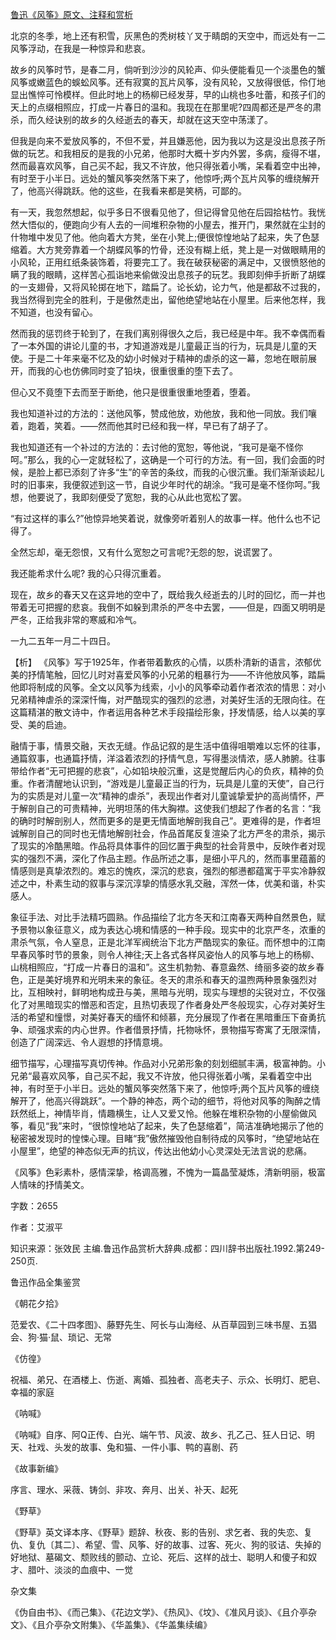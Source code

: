 [鲁迅《风筝》原文、注释和赏析](https://www.vrrw.net/wx/9393.html)

北京的冬季，地上还有积雪，灰黑色的秃树枝丫叉于睛朗的天空中，而远处有一二风筝浮动，在我是一种惊异和悲哀。

故乡的风筝时节，是春二月，倘听到沙沙的风轮声、仰头便能看见一个淡墨色的蟹风筝或嫩蓝色的蜈蚣风筝。还有寂寞的瓦片风筝，没有风轮，又放得很低，伶仃地显出憔悴可怜模样。但此时地上的杨柳已经发芽，早的山桃也多吐蕾，和孩子们的天上的点缀相照应，打成一片春日的温和。我现在在那里呢?四周都还是严冬的肃杀，而久经诀别的故乡的久经逝去的春天，却就在这天空中荡漾了。

但我是向来不爱放风筝的，不但不爱，并且嫌恶他，因为我以为这是没出息孩子所做的玩艺。和我相反的是我的小兄弟，他那时大概十岁内外罢，多病，瘦得不堪，然而最喜欢风筝，自己买不起，我又不许放，他只得张着小嘴，呆看着空中出神，有时至于小半日。远处的蟹风筝突然落下来了，他惊呼;两个瓦片风筝的缠绕解开了，他高兴得跳跃。他的这些，在我看来都是笑柄，可鄙的。

有一天，我忽然想起，似乎多日不很看见他了，但记得曾见他在后园拾枯竹。我恍然大悟似的，便跑向少有人去的一间堆积杂物的小屋去，推开门，果然就在尘封的什物堆中发见了他。他向着大方凳，坐在小凳上;便很惊惶地站了起来，失了色瑟缩着。大方凳旁靠着一个胡蝶风筝的竹骨，还没有糊上纸，凳上是一对做眼睛用的小风轮，正用红纸条装饰着，将要完工了。我在破获秘密的满足中，又很愤怒他的瞒了我的眼睛，这样苦心孤诣地来偷做没出息孩子的玩艺。我即刻伸手折断了胡蝶的一支翅骨，又将风轮掷在地下，踏扁了。论长幼，论力气，他是都敌不过我的，我当然得到完全的胜利，于是傲然走出，留他绝望地站在小屋里。后来他怎样，我不知道，也没有留心。

然而我的惩罚终于轮到了，在我们离别得很久之后，我已经是中年。我不幸偶而看了一本外国的讲论儿童的书，才知道游戏是儿童最正当的行为，玩具是儿童的天使。于是二十年来毫不忆及的幼小时候对于精神的虐杀的这一幕，忽地在眼前展开，而我的心也仿佛同时变了铅块，很重很重的堕下去了。

但心又不竟堕下去而至于断绝，他只是很重很重地堕着，堕着。

我也知道补过的方法的：送他风筝，赞成他放，劝他放，我和他一同放。我们嚷着，跑着，笑着。——然而他其时已经和我一样，早已有了胡子了。

我也知道还有一个补过的方法的：去讨他的宽恕，等他说，“我可是毫不怪你呵。”那么，我的心一定就轻松了，这确是一个可行的方法。有一回，我们会面的时候，是脸上都已添刻了许多“生”的辛苦的条纹，而我的心很沉重。我们渐渐谈起儿时的旧事来，我便叙述到这一节，自说少年时代的胡涂。“我可是毫不怪你呵。”我想，他要说了，我即刻便受了宽恕，我的心从此也宽松了罢。

“有过这样的事么?”他惊异地笑着说，就像旁听着别人的故事一样。他什么也不记得了。

全然忘却，毫无怨恨，又有什么宽恕之可言呢?无怨的恕，说谎罢了。

我还能希求什么呢? 我的心只得沉重着。

现在，故乡的春天又在这异地的空中了，既给我久经逝去的儿时的回忆，而一并也带着无可把握的悲哀。我倒不如躲到肃杀的严冬中去罢，——但是，四面又明明是严冬，正给我非常的寒威和冷气。

一九二五年一月二十四日。



【析】 《风筝》写于1925年，作者带着歉疚的心情，以质朴清新的语言，浓郁优美的抒情笔触，回忆儿时对喜爱风筝的小兄弟的粗暴行为——不许他放风筝，踏扁他即将制成的风筝。全文以风筝为线索，小小的风筝牵动着作者浓浓的情思：对小兄弟精神虐杀的深深忏悔，对严酷现实的强烈的忿懑，对美好生活的无限向往。在这篇精湛的散文诗中，作者运用各种艺术手段描绘形象，抒发情感，给人以美的享受、美的启迪。

融情于事，情景交融，天衣无缝。作品记叙的是生活中值得咀嚼难以忘怀的往事，通篇叙事，也通篇抒情，洋溢着浓烈的抒情气息，写得墨淡情浓，感人肺腑。往事带给作者“无可把握的悲哀”，心如铅块般沉重，这是觉醒后内心的负疚，精神的负重。作者清醒地认识到，“游戏是儿童最正当的行为，玩具是儿童的天使”，自己行为的实质是对儿童一次“精神的虐杀”，表现出作者对儿童诚挚爱护的高尚情怀，严于解剖自己的可贵精神，光明坦荡的伟大胸襟。这使我们想起了作者的名言：“我的确时时解剖别人，然而更多的是更无情面地解剖我自己”。更难得的是，作者坦诚解剖自己的同时也无情地解剖社会，作品首尾反复渲染了北方严冬的肃杀，揭示了现实的冷酷黑暗。作品将具体事件的回忆置于典型的社会背景中，反映作者对现实的强烈不满，深化了作品主题。作品所述之事，是细小平凡的，然而事里蕴蓄的情感则是真挚浓烈的。难忘的愧疚，深沉的悲哀，强烈的郁懑都蕴寓于平实冷静叙述之中，朴素生动的叙事与深沉淳挚的情感水乳交融，浑然一体，优美和谐，朴实感人。

象征手法、对比手法精巧圆熟。作品描绘了北方冬天和江南春天两种自然景色，赋予景物以象征意义，成为表达心境和情感的一种手段。现实中的北京严冬，浓重的肃杀气氛，令人窒息，正是北洋军阀统治下北方严酷现实的象征。而怀想中的江南早春风筝时节的景象，则令人神往;天上各式各样风姿怡人的风筝与地上的杨柳、山桃相照应，“打成一片春日的温和”。这生机勃勃、春意盎然、绮丽多姿的故乡春色，正是美好境界和光明未来的象征。冬天的肃杀和春天的温煦两种景象强烈对比，互相映衬，鲜明地构成丑与美，黑暗与光明，现实与理想的尖锐对立，不仅强化了对黑暗现实的憎恶和否定，且热切表现了作者身处严冬般现实，心存对美好生活的希望和憧憬，对美好春天的缅怀和倾慕，充分展现了作者在黑暗重压下奋勇抗争、顽强求索的内心世界。作者借景抒情，托物咏怀，景物描写寄寓了无限深情，创造了广阔深远、令人遐想的抒情意境。

细节描写，心理描写真切传神。作品对小兄弟形象的刻划细腻丰满，极富神韵。小兄弟“最喜欢风筝，自己买不起，我又不许放，他只得张着小嘴，呆看着空中出神，有时至于小半日。远处的蟹风筝突然落下来了，他惊呼;两个瓦片风筝的缠绕解开了，他高兴得跳跃”。一个静的神态，两个动的细节，将他对风筝的陶醉之情跃然纸上，神情毕肖，情趣横生，让人又爱又怜。他躲在堆积杂物的小屋偷做风筝，看见“我”来时，“很惊惶地站了起来，失了色瑟缩着”，简洁准确地揭示了他的秘密被发现时的惶悚心理。目睹“我”傲然摧毁他自制待成的风筝时，“绝望地站在小屋里”，绝望的神态似无声的抗议，传达出他幼小心灵深处无法言说的悲痛。

《风筝》色彩素朴，感情深挚，格调高雅，不愧为一篇晶莹凝炼，清新明丽，极富人情味的抒情美文。

字数：2655

作者：艾淑平

知识来源：张效民 主编.鲁迅作品赏析大辞典.成都：四川辞书出版社.1992.第249-250页.

鲁迅作品全集鉴赏

《朝花夕拾》

范爱农、《二十四孝图》、藤野先生、阿长与山海经、从百草园到三味书屋、五猖会、狗·猫·鼠、琐记、无常

《仿徨》

祝福、弟兄、在酒楼上、伤逝、离婚、孤独者、高老夫子、示众、长明灯、肥皂、幸福的家庭

《呐喊》

《呐喊》自序、阿Q正传、白光、端午节、风波、故乡、孔乙己、狂人日记、明天、社戏、头发的故事、兔和猫、一件小事、鸭的喜剧、药

《故事新编》

序言、理水、采薇、铸剑、非攻、奔月、出关、补天、起死

《野草》

《野草》英文译本序、《野草》题辞、秋夜、影的告别、求乞者、我的失恋、复仇、复仇〔其二〕、希望、雪、风筝、好的故事、过客、死火、狗的驳诘、失掉的好地狱、墓碣文、颓败线的颤动、立论、死后、这样的战士、聪明人和傻子和奴才、腊叶、淡淡的血痕中、一觉

杂文集

《伪自由书》、《而己集》、《花边文学》、《热风》、《坟》、《准风月谈》、《且介亭杂文》、《且介亭杂文附集》、《华盖集》、《华盖集续编》

